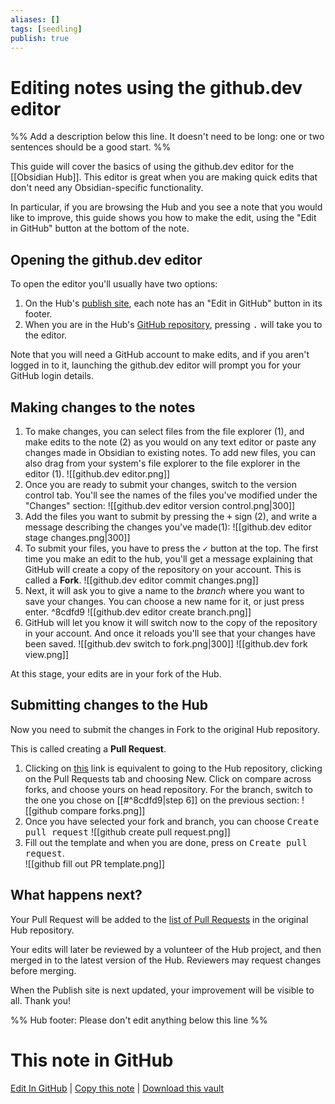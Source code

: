 ```yaml
---
aliases: []
tags: [seedling]
publish: true
---
```


# Editing notes using the github.dev editor

%% Add a description below this line. It doesn't need to be long: one or two sentences should be a good start. %%

This guide will cover the basics of using the github.dev editor for the [[Obsidian Hub]]. This editor is great when you are making quick edits that don't need any Obsidian-specific functionality.

In particular, if you are browsing the Hub and you see a note that you would like to improve, this guide shows you how to make the edit, using the "Edit in GitHub" button at the bottom of the note.

## Opening the github.dev editor

To open the editor you'll usually have two options:

1. On the Hub's [publish site](https://publish.obsidian.md/hub/00+-+Start+here), each note has an "Edit in GitHub" button in its footer.
2. When you are in the Hub's [GitHub repository](https://github.com/obsidian-community/obsidian-hub), pressing <kbd>.</kbd> will take you to the editor.

Note that you will need a GitHub account to make edits, and if you aren't logged in to it, launching the github.dev editor will prompt you for your GitHub login details.

## Making changes to the notes

1. To make changes, you can select files from the file explorer (1), and make edits to the note (2) as you would on any text editor or paste any changes made in Obsidian to existing notes. To add new files, you can also drag from your system's file explorer to the file explorer in the editor (1).
   ![[github.dev editor.png]]
2. Once you are ready to submit your changes, switch to the version control tab. You'll see the names of the files you've modified under the "Changes" section:
   ![[github.dev editor version control.png|300]]
3. Add the files you want to submit by pressing the <kbd>+</kbd> sign (2), and write a message describing the changes you've made(1):
   ![[github.dev editor stage changes.png|300]]
4. To submit your files, you have to press the <kbd>✓</kbd> button at the top.
   The first time you make an edit to the hub, you'll get a message explaining that GitHub will create a copy of the repository on your account. This is called a **Fork**.
   ![[github.dev editor commit changes.png]]
5. Next, it will ask you to give a name to the _branch_ where you want to save your changes. You can choose a new name for it, or just press enter. ^8cdfd9
   ![[github.dev editor create branch.png]]
6. GitHub will let you know it will switch now to the copy of the repository in your account. And once it reloads you'll see that your changes have been saved.
   ![[github.dev switch to fork.png|300]]
   ![[github.dev fork view.png]]

At this stage, your edits are in your fork of the Hub.

## Submitting changes to the Hub

Now you need to submit the changes in Fork to the original Hub repository.

This is called creating a **Pull Request**.

1. Clicking on [this](https://github.com/obsidian-community/obsidian-hub/compare) link is equivalent to going to the Hub repository, clicking on the Pull Requests tab and choosing New. Click on compare across forks, and choose yours on head repository. For the branch, switch to the one you chose on [[#^8cdfd9|step 6]] on the previous section:
   ![[github compare forks.png]]
2. Once you have selected your fork and branch, you can choose <kbd>Create pull request</kbd>
   ![[github create pull request.png]]
3. Fill out the template and when you are done, press on <kbd>Create pull request</kbd>.  
   ![[github fill out PR template.png]]

## What happens next?

Your Pull Request will be added to the [list of Pull Requests](https://github.com/obsidian-community/obsidian-hub/pulls) in the original Hub repository.

Your edits will later be reviewed by a volunteer of the Hub project, and then merged in to the latest version of the Hub.
Reviewers may request changes before merging.

When the Publish site is next updated, your improvement will be visible to all. Thank you!

%% Hub footer: Please don't edit anything below this line %%

# This note in GitHub

<span class="git-footer">[Edit In GitHub](https://github.dev/obsidian-community/obsidian-hub/blob/main/Editing%20notes%20using%20the%20github.dev%20editor.md "git-hub-edit-note") | [Copy this note](https://raw.githubusercontent.com/obsidian-community/obsidian-hub/main/Editing%20notes%20using%20the%20github.dev%20editor.md "git-hub-copy-note") | [Download this vault](https://github.com/obsidian-community/obsidian-hub/archive/refs/heads/main.zip "git-hub-download-vault") </span>
